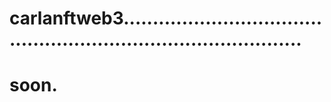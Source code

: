 # carlanftweb3....................................................................................
# soon.
